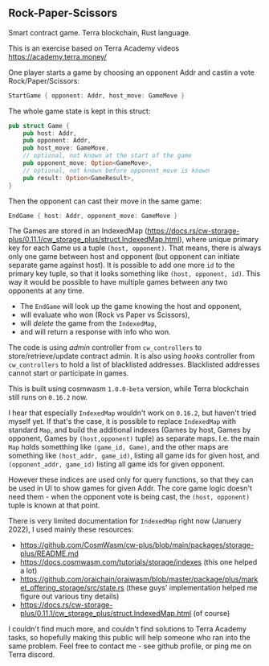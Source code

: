 Rock-Paper-Scissors
-------------------

Smart contract game. Terra blockchain, Rust language.

This is an exercise based on Terra Academy videos https://academy.terra.money/

One player starts a game by choosing an opponent Addr and castin a vote Rock/Paper/Scissors:

```rust
StartGame { opponent: Addr, host_move: GameMove }
```

The whole game state is kept in this struct:

```rust
pub struct Game {
    pub host: Addr,
    pub opponent: Addr,
    pub host_move: GameMove,
    // optional, not known at the start of the game
    pub opponent_move: Option<GameMove>,
    // optional, not known before opponent_move is known
    pub result: Option<GameResult>,
}
```

Then the opponent can cast their move in the same game:

```rust
EndGame { host: Addr, opponent_move: GameMove }
```

The Games are stored in an IndexedMap (https://docs.rs/cw-storage-plus/0.11.1/cw_storage_plus/struct.IndexedMap.html),
where unique primary key for each Game us a tuple `(host, opponent)`. That means, there is always only one game between host and opponent (but opponent can initiate separate game against host). It is possible to add one more `id` to the primary key tuple, so that it looks something like `(host, opponent, id)`. This way it would be possible to have multiple games between any two opponents at any time.

- The `EndGame` will look up the game knowing the host and opponent,
- will evaluate who won (Rock vs Paper vs Scissors),
- will *delete* the game from the `IndexedMap`,
- and will return a response with info who won.

The code is using *admin* controller from `cw_controllers` to store/retrieve/update contract admin. It is also using *hooks* controller from `cw_controllers` to hold a list of blacklisted addresses. Blacklisted addresses cannot start or participate in games.

This is built using cosmwasm `1.0.0-beta` version, while Terra blockchain still runs on `0.16.2` now.

I hear that especially `IndexedMap` wouldn't work on `0.16.2`, but haven't tried myself yet. If that's the case, it is possible to replace `IndexedMap` with standard `Map`, and build the additional indexes (Games by host, Games by opponent, Games by `(host,opponent)` tuple) as separate maps. I.e. the main `Map` holds sometthing like `(game_id, Game)`, and the other maps are something like `(host_addr, game_id)`, listing all game ids for given host, and `(opponent_addr, game_id)` listing all game ids for given opponent.

However these indices are used only for query functions, so that they can be used in UI to show games for given Addr. The core game logic doesn't need them - when the opponent vote is being cast, the `(host, opponent)` tuple is known at that point.

There is very limited documentation for `IndexedMap` right now (Januery 2022), I used mainly these resources:

- https://github.com/CosmWasm/cw-plus/blob/main/packages/storage-plus/README.md
- https://docs.cosmwasm.com/tutorials/storage/indexes (this one helped a lot)
- https://github.com/oraichain/oraiwasm/blob/master/package/plus/market_offering_storage/src/state.rs (these guys' implementation helped me figure out various tiny details)
- https://docs.rs/cw-storage-plus/0.11.1/cw_storage_plus/struct.IndexedMap.html (of course)

I couldn't find much more, and couldn't find solutions to Terra Academy tasks, so hopefully making this public will help someone who ran into the same problem. Feel free to contact me - see github profile, or ping me on Terra discord.
